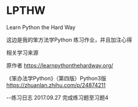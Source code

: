 # LPTHW
Learn Python the Hard Way

这边是我的笨方法学Python 练习作业，并且加注心得

相关学习来源

原作者
https://learnpythonthehardway.org/

《笨办法学Python》（第四版）Python3版
https://zhuanlan.zhihu.com/p/24874211

--练习日志
2017.09.27 完成练习题至习题4

